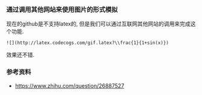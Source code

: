 ### 通过调用其他网站来使用图片的形式模拟

现在的github是不支持latex的, 但是我们可以通过互联网其他网站的调用来完成这个功能.

```
![](http://latex.codecogs.com/gif.latex?\\frac{1}{1+sin(x)})
```
效果还不错.  


### 参考资料
- https://www.zhihu.com/question/26887527
